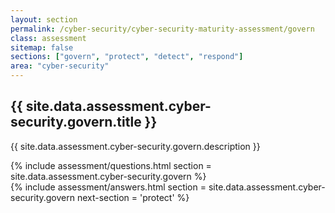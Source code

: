 ```yaml
---
layout: section
permalink: /cyber-security/cyber-security-maturity-assessment/govern
class: assessment
sitemap: false
sections: ["govern", "protect", "detect", "respond"]
area: "cyber-security"
---
```


<div class="card-body pb-0 pt-5 bg-blue-100 px-4 px-sm-5">
  <h2 class="card-title fw-semibold pb-2">{{ site.data.assessment.cyber-security.govern.title }}</h2>
  <p class="card-text pb-4">{{ site.data.assessment.cyber-security.govern.description }}</p>
  {% include assessment/questions.html section = site.data.assessment.cyber-security.govern %}
</div>
<div class="card-body pt-0 px-4 px-sm-5 pb-5">
  {% include assessment/answers.html section = site.data.assessment.cyber-security.govern next-section = 'protect' %}
</div>
